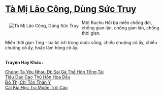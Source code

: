 <a href="https://truyentiki.com/ta-mi-lao-cong-dung-suc-truy.30799/" title="Tà Mị Lão Công, Dùng Sức Truy"><h1>Tà Mị Lão Công, Dùng Sức Truy</h1></a><div style="display:table"><img align="right" style="float: left; padding: 10px;" src="https://truyentiki.com/a/img/str/src/30799.jpg" alt="Tà Mị Lão Công, Dùng Sức Truy">Một Ruchu Hồi ba miền chống đời, chống gian lận, chống gian lận, chống thời gian. <p></p> Miền thời gian Ting - ba lợi ích trong cuộc sống, chiều chuộng cô ấy, chiều chuộng cô ấy, hoặc làm hỏng cô ấy.</div><p><br><b>Truyện Hay Khác :</b></p><a href="https://truyentiki.com/chung-ta-yeu-nhau-di-sai-ga-the-hon-tong-tai.30798/" alt="Chúng Ta Yêu Nhau Đi: Sai Gả Thế Hôn Tổng Tài">Chúng Ta Yêu Nhau Đi: Sai Gả Thế Hôn Tổng Tài</a><br/><a href="https://truyentiki.wordpress.com/2020/06/08/tieu-dao-cao-thu-hon-hoa-deu/" alt="Tiêu Dao Cao Thủ Hỗn Hoa Đều">Tiêu Dao Cao Thủ Hỗn Hoa Đều</a><br/><a href="https://github.com/nownovels/top500/tree/master/truyenhay/33877/" alt="Đô Thị Chí Tôn Thần Y">Đô Thị Chí Tôn Thần Y</a><br/><a href="https://github.com/nownovels/truyenhay/tree/master/truyenhay/30341/README.md" alt="Cái Kia Học Tra Muốn Trời Cao">Cái Kia Học Tra Muốn Trời Cao</a><br/>